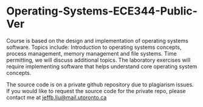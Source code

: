 # Operating-Systems-ECE344-Public-Ver
Course is based on the design and implementation of operating systems software. Topics include: Introduction to operating systems concepts, process management, memory management and file systems. Time permitting, we will discuss additional topics. The laboratory exercises will require implementing software that helps understand core operating system concepts.

The source code is on a private github repository due to plagiarism issues. If you would like to request the source code for the private repo, please contact me at jeffb.liu@mail.utoronto.ca
